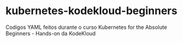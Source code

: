# kubernetes-kodekloud-beginners

Codigos YAML feitos durante o curso Kubernetes for the Absolute Beginners - Hands-on da KodeKloud
